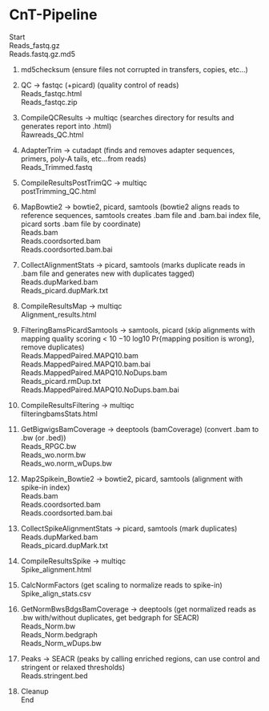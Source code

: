 # CnT-Pipeline

Start  
	  Reads_fastq.gz  
	  Reads.fastq.gz.md5  

1. md5checksum (ensure files not corrupted in transfers, copies, etc...)  

2. QC -> fastqc (+picard)	(quality control of reads)  
	  Reads_fastqc.html  
	  Reads_fastqc.zip  

3. CompileQCResults -> multiqc (searches directory for results and generates report into .html)  
	  Rawreads_QC.html  

4. AdapterTrim -> cutadapt (finds and removes adapter sequences, primers, poly-A tails, etc...from reads)  
	  Reads_Trimmed.fastq  

5. CompileResultsPostTrimQC -> multiqc  
	  postTrimming_QC.html  

6. MapBowtie2 -> bowtie2, picard, samtools (bowtie2 aligns reads to reference sequences, samtools creates .bam file and .bam.bai index file, picard sorts .bam file by coordinate)  
	  Reads.bam  
	  Reads.coordsorted.bam  
	  Reads.coordsorted.bam.bai  

7. CollectAlignmentStats -> picard, samtools (marks duplicate reads in .bam file and generates new with duplicates tagged)  
	  Reads.dupMarked.bam  
	  Reads_picard.dupMark.txt  

8. CompileResultsMap -> multiqc  
	  Alignment_results.html  

9. FilteringBamsPicardSamtools -> samtools, picard (skip alignments with mapping quality scoring < 10 −10 log10 Pr{mapping position is wrong}, remove duplicates)  
	  Reads.MappedPaired.MAPQ10.bam  
	  Reads.MappedPaired.MAPQ10.bam.bai  
	  Reads.MappedPaired.MAPQ10.NoDups.bam  	
	  Reads_picard.rmDup.txt  
	  Reads.MappedPaired.MAPQ10.NoDups.bam.bai  

10. CompileResultsFiltering -> multiqc  
	  filteringbamsStats.html  

11. GetBigwigsBamCoverage -> deeptools (bamCoverage) (convert .bam to .bw (or .bed))  
	  Reads_RPGC.bw  
	  Reads_wo.norm.bw  
	  Reads_wo.norm_wDups.bw  

12. Map2Spikein_Bowtie2 -> bowtie2, picard, samtools (alignment with spike-in index)  
	  Reads.bam  
	  Reads.coordsorted.bam  
	  Reads.coordsorted.bam.bai  

13. CollectSpikeAlignmentStats -> picard, samtools (mark duplicates)  
	  Reads.dupMarked.bam  
	  Reads_picard.dupMark.txt  

14. CompileResultsSpike -> multiqc  
	  Spike_alignment.html  

15. CalcNormFactors	(get scaling to normalize reads to spike-in)  
	  Spike_align_stats.csv  

16. GetNormBwsBdgsBamCoverage -> deeptools (get normalized reads as .bw with/without duplicates, get bedgraph for SEACR)  
	  Reads_Norm.bw  
	  Reads_Norm.bedgraph  
	  Reads_Norm_wDups.bw  

17. Peaks -> SEACR (peaks by calling enriched regions, can use control and stringent or relaxed thresholds)  
	  Reads.stringent.bed  

18. Cleanup  
End  
